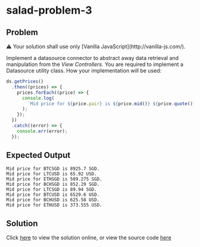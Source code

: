 # salad-problem-3

## Problem

<aside>
⚠️ Your solution shall use only [Vanilla JavaScript](http://vanilla-js.com/).

</aside>

Implement a datasource connector to abstract away data retrieval and manipulation from the *View Controllers*. You are required to implement a Datasource utility class. How your implementation will be used:

```jsx
ds.getPrices()
  .then((prices) => {
    prices.forEach((price) => {
      console.log(
        `Mid price for ${price.pair} is ${price.mid()} ${price.quote()}.`
      );
    });
  })
  .catch((error) => {
    console.err(error);
  });
```

## Expected Output

```
Mid price for BTCSGD is 8925.7 SGD.
Mid price for LTCUSD is 65.92 USD.
Mid price for ETHSGD is 509.275 SGD.
Mid price for BCHSGD is 852.29 SGD.
Mid price for LTCSGD is 89.94 SGD.
Mid price for BTCUSD is 6529.6 USD.
Mid price for BCHUSD is 625.58 USD.
Mid price for ETHUSD is 373.555 USD.
```

## Solution

Click [here](https://jsfiddle.net/hr21Lztn/) to view the solution online, or view the source code [here](index.js)
